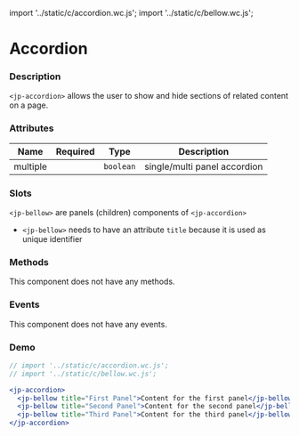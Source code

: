 import '../static/c/accordion.wc.js';
import '../static/c/bellow.wc.js';

# Accordion

### Description

`<jp-accordion>` allows the user to show and hide sections of related content on a page.

### Attributes

| **Name** | **Required** | **Type**  |       **Description**        |
| :------: | :----------: | :-------: | :--------------------------: |
| multiple |              | `boolean` | single/multi panel accordion |

### Slots

`<jp-bellow>` are panels (children) components of `<jp-accordion>`

- `<jp-bellow>` needs to have an attribute `title` because it is used as unique identifier

### Methods

This component does not have any methods.

### Events

This component does not have any events.

### Demo

```jsx live
// import '../static/c/accordion.wc.js';
// import '../static/c/bellow.wc.js';

<jp-accordion>
  <jp-bellow title="First Panel">Content for the first panel</jp-bellow>
  <jp-bellow title="Second Panel">Content for the second panel</jp-bellow>
  <jp-bellow title="Third Panel">Content for the third panel</jp-bellow>
</jp-accordion>
```
